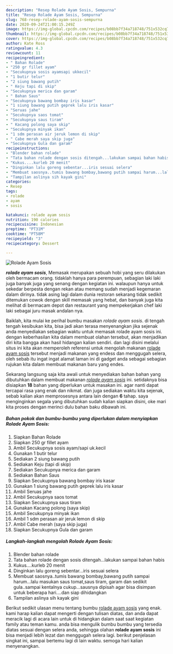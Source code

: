 ```yaml
---
description: "Resep Rolade Ayam Sosis, Sempurna"
title: "Resep Rolade Ayam Sosis, Sempurna"
slug: 768-resep-rolade-ayam-sosis-sempurna
date: 2020-09-24T21:00:15.249Z
image: https://img-global.cpcdn.com/recipes/b08bb7f34a718748/751x532cq70/rolade-ayam-sosis-foto-resep-utama.jpg
thumbnail: https://img-global.cpcdn.com/recipes/b08bb7f34a718748/751x532cq70/rolade-ayam-sosis-foto-resep-utama.jpg
cover: https://img-global.cpcdn.com/recipes/b08bb7f34a718748/751x532cq70/rolade-ayam-sosis-foto-resep-utama.jpg
author: Kate Ross
ratingvalue: 4.3
reviewcount: 11
recipeingredient:
- " Bahan Rolade"
- "250 gr fillet ayam"
- "Secukupnya sosis ayamsapi ukkecil"
- "1 butir telur"
- "2 siung bawang putih"
- " Keju tapi di skip"
- "Secukupnya merica dan garam"
- " Bahan Saus"
- "Secukupnya bawang bombay iris kasar"
- "1 siung bawang putih geprek lalu iris kasar"
- "Seruas jahe"
- "Secukupnya saos tomat"
- "Secukupnya saus tiram"
- " Kacang polong saya skip"
- "Secukupnya minyak ikan"
- "1 sdm perasan air jeruk lemon di skip"
- " Cabe merah saya skip juga"
- "Secukupnya Gula dan garam"
recipeinstructions:
- "Blender bahan rolade"
- "Tata bahan rolade dengan sosis ditengah...lakukan sampai bahan habis"
- "Kukus....kurleb 20 menit"
- "Dinginkan lalu goreng sebentar...iris sesuai selera"
- "Membuat saosnya..tumis bawang bombay,bawang putih sampai harum...lalu masukan saus tomat,saus tiram, garam dan sedikit gula..sampai kentalnya cukup...sausnya dipisah agar bisa disimpan untuk beberapa hari....dan siap dihidangkan"
- "Tampilan aslinya sih kayak gini"
categories:
- Resep
tags:
- rolade
- ayam
- sosis

katakunci: rolade ayam sosis 
nutrition: 190 calories
recipecuisine: Indonesian
preptime: "PT31M"
cooktime: "PT58M"
recipeyield: "3"
recipecategory: Dessert

---
```



![Rolade Ayam Sosis](https://img-global.cpcdn.com/recipes/b08bb7f34a718748/751x532cq70/rolade-ayam-sosis-foto-resep-utama.jpg)

<b><i>rolade ayam sosis</i></b>, Memasak merupakan sebuah hobi yang seru dilakukan oleh bermacam orang. tidaklah hanya para perempuan, sebagian laki laki juga banyak juga yang senang dengan kegiatan ini. walaupun hanya untuk sekedar berpesta dengan rekan atau memang sudah menjadi kegemaran dalam dirinya. tidak asing lagi dalam dunia restoran sekarang tidak sedikit ditemukan cowok dengan skill memasak yang hebat, dan banyak juga kita melihat di bermacam depot dan restaurant yang mempekerjakan chef laki laki sebagai juru masak andalan nya.

Baiklah, kita mulai ke perihal bumbu masakan <i>rolade ayam sosis</i>. di tengah tengah kesibukan kita, bisa jadi akan terasa menyenangkan jika sejenak anda menyediakan sebagian waktu untuk memasak rolade ayam sosis ini. dengan keberhasilan kita dalam membuat olahan tersebut, akan menjadikan diri kita bangga akan hasil hidangan kalian sendiri. dan lagi disini melalui situs ini kita akan memperoleh referensi untuk mengolah makanan <u>rolade ayam sosis</u> tersebut menjadi makanan yang endess dan menggugah selera, oleh sebab itu ingat ingat alamat laman ini di gadget anda sebagai sebagian rujukan kita dalam membuat makanan baru yang endes.




Sekarang langsung saja kita awali untuk menyediakan bahan bahan yang dibutuhkan dalam membuat makanan <u><i>rolade ayam sosis</i></u> ini. setidaknya bisa disiapkan <b>18</b> bahan yang diperlukan untuk masakan ini. agar nanti dapat tercapai rasa yang enak dan nikmat. dan juga sediakan waktu kita sejenak, sebab kalian akan memprosesnya antara lain dengan <b>6</b> tahap. saya menginginkan segala yang dibutuhkan sudah kalian siapkan disini, oke mari kita proses dengan merinci dulu bahan baku dibawah ini.

<!--inarticleads1-->

##### Bahan pokok dan bumbu-bumbu yang diperlukan dalam menyiapkan Rolade Ayam Sosis:

1. Siapkan  Bahan Rolade
1. Siapkan 250 gr fillet ayam
1. Ambil Secukupnya sosis ayam/sapi uk.kecil
1. Gunakan 1 butir telur
1. Sediakan 2 siung bawang putih
1. Sediakan  Keju (tapi di skip)
1. Sediakan Secukupnya merica dan garam
1. Sediakan  Bahan Saus
1. Siapkan Secukupnya bawang bombay iris kasar
1. Gunakan 1 siung bawang putih geprek lalu iris kasar
1. Ambil Seruas jahe
1. Ambil Secukupnya saos tomat
1. Siapkan Secukupnya saus tiram
1. Gunakan  Kacang polong (saya skip)
1. Ambil Secukupnya minyak ikan
1. Ambil 1 sdm perasan air jeruk lemon di skip
1. Ambil  Cabe merah (saya skip juga)
1. Siapkan Secukupnya Gula dan garam




<!--inarticleads2-->

##### Langkah-langkah mengolah Rolade Ayam Sosis:

1. Blender bahan rolade
1. Tata bahan rolade dengan sosis ditengah...lakukan sampai bahan habis
1. Kukus....kurleb 20 menit
1. Dinginkan lalu goreng sebentar...iris sesuai selera
1. Membuat saosnya..tumis bawang bombay,bawang putih sampai harum...lalu masukan saus tomat,saus tiram, garam dan sedikit gula..sampai kentalnya cukup...sausnya dipisah agar bisa disimpan untuk beberapa hari....dan siap dihidangkan
1. Tampilan aslinya sih kayak gini




Berikut sedikit ulasan menu tentang bumbu <u>rolade ayam sosis</u> yang enak. kami harap kalian dapat mengerti dengan tulisan diatas, dan anda dapat meracik lagi di acara lain untuk di hidangkan dalam saat saat kegiatan family atau teman kamu. anda bisa mengulik bumbu bumbu yang tersedia diatas sesuai dengan selera anda, sehingga olahan <b>rolade ayam sosis</b> ini bisa menjadi lebih lezat dan menggugah selera lagi. berikut penjelasan singkat ini, sampai bertemu lagi di lain waktu. semoga hari kalian menyenangkan.
